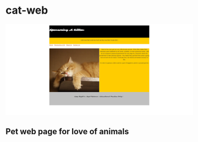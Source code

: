 # cat-web


<img src="FireShot Capture 017 - Sponsor - .png">



## Pet web page for love of animals 

